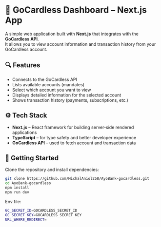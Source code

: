 # 💸 GoCardless Dashboard – Next.js App

A simple web application built with **Next.js** that integrates with the **GoCardless API**.  
It allows you to view account information and transaction history from your GoCardless account.

## 🔍 Features

- Connects to the GoCardless API
- Lists available accounts (mandates)
- Select which account you want to view
- Displays detailed information for the selected account
- Shows transaction history (payments, subscriptions, etc.)

## ⚙️ Tech Stack

- **Next.js** – React framework for building server-side rendered applications
- **TypeScript** – for type safety and better developer experience
- **GoCardless API** – used to fetch account and transaction data

## 🚀 Getting Started

Clone the repository and install dependencies:

```bash
git clone https://github.com/MichalAniol258/AyoBank-gocardless.git
cd AyoBank-gocardless
npm install
npm run dev
```
Env file:

```bash
GC_SECRET_ID=GOCARDLESS_SECRET_ID
GC_SECRET_KEY=GOCARDLESS_SECRET_KEY
URL_WHERE_REDIRECT=
